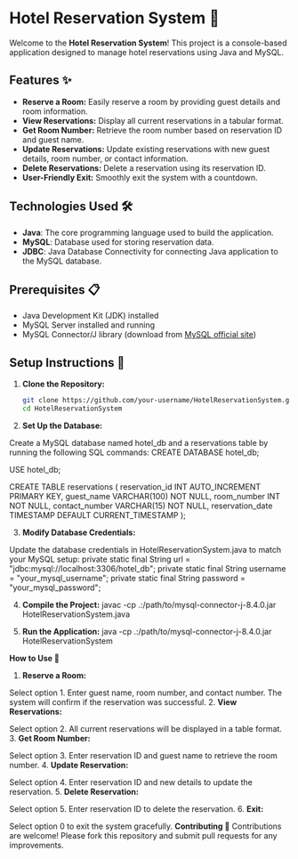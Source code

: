 # Hotel Reservation System 🏨

Welcome to the **Hotel Reservation System**! This project is a console-based application designed to manage hotel reservations using Java and MySQL. 

## Features ✨

- **Reserve a Room:** Easily reserve a room by providing guest details and room information.
- **View Reservations:** Display all current reservations in a tabular format.
- **Get Room Number:** Retrieve the room number based on reservation ID and guest name.
- **Update Reservations:** Update existing reservations with new guest details, room number, or contact information.
- **Delete Reservations:** Delete a reservation using its reservation ID.
- **User-Friendly Exit:** Smoothly exit the system with a countdown.

## Technologies Used 🛠️

- **Java**: The core programming language used to build the application.
- **MySQL**: Database used for storing reservation data.
- **JDBC**: Java Database Connectivity for connecting Java application to the MySQL database.

## Prerequisites 📋

- Java Development Kit (JDK) installed
- MySQL Server installed and running
- MySQL Connector/J library (download from [MySQL official site](https://dev.mysql.com/downloads/connector/j/))

## Setup Instructions 🚀

1. **Clone the Repository:**

   ```sh
   git clone https://github.com/your-username/HotelReservationSystem.git
   cd HotelReservationSystem
2. **Set Up the Database:**

Create a MySQL database named hotel_db and a reservations table by running the following SQL commands:
CREATE DATABASE hotel_db;

USE hotel_db;

CREATE TABLE reservations (
    reservation_id INT AUTO_INCREMENT PRIMARY KEY,
    guest_name VARCHAR(100) NOT NULL,
    room_number INT NOT NULL,
    contact_number VARCHAR(15) NOT NULL,
    reservation_date TIMESTAMP DEFAULT CURRENT_TIMESTAMP
);

3. **Modify Database Credentials:**

Update the database credentials in HotelReservationSystem.java to match your MySQL setup:
private static final String url = "jdbc:mysql://localhost:3306/hotel_db";
private static final String username = "your_mysql_username";
private static final String password = "your_mysql_password";

4. **Compile the Project:**
   javac -cp .:/path/to/mysql-connector-j-8.4.0.jar HotelReservationSystem.java

5. **Run the Application:**
   java -cp .:/path/to/mysql-connector-j-8.4.0.jar HotelReservationSystem


**How to Use 📝**
1. **Reserve a Room:**

Select option 1.
Enter guest name, room number, and contact number.
The system will confirm if the reservation was successful.
2. **View Reservations:**

Select option 2.
All current reservations will be displayed in a table format.
3. **Get Room Number:**

Select option 3.
Enter reservation ID and guest name to retrieve the room number.
4. **Update Reservation:**

Select option 4.
Enter reservation ID and new details to update the reservation.
5. **Delete Reservation:**

Select option 5.
Enter reservation ID to delete the reservation.
6. **Exit:**

Select option 0 to exit the system gracefully.
**Contributing 🤝**
Contributions are welcome! Please fork this repository and submit pull requests for any improvements.
